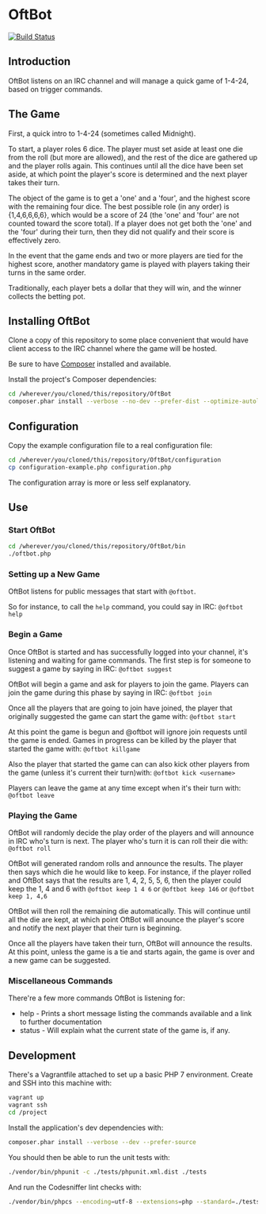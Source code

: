 # OftBot
[![Build Status](https://travis-ci.org/triplepoint/OftBot.png?branch=master)](https://travis-ci.org/triplepoint/OftBot)

## Introduction
OftBot listens on an IRC channel and will manage a quick game of 1-4-24, based on trigger commands.

## The Game
First, a quick intro to 1-4-24 (sometimes called Midnight).

To start, a player roles 6 dice.  The player must set aside at least one die from the roll (but more are allowed), and the rest of the dice are gathered up and the player rolls again.  This continues until all the dice have been set aside, at which point the player's score is determined and the next player takes their turn.

The object of the game is to get a 'one' and a 'four', and the highest score with the remaining four dice.  The best possible role (in any order) is {1,4,6,6,6,6}, which would be a score of 24 (the 'one' and 'four' are not counted toward the score total).  If a player does not get both the 'one' and the 'four' during their turn, then they did not qualify and their score is effectively zero.

In the event that the game ends and two or more players are tied for the highest score, another mandatory game is played with players taking their turns in the same order.

Traditionally, each player bets a dollar that they will win, and the winner collects the betting pot.

## Installing OftBot
Clone a copy of this repository to some place convenient that would have client access to the IRC channel where the game will be hosted.

Be sure to have [Composer](http://www.getcomposer.org/) installed and available.

Install the project's Composer dependencies:

``` bash
cd /wherever/you/cloned/this/repository/OftBot
composer.phar install --verbose --no-dev --prefer-dist --optimize-autoloader
```

## Configuration
Copy the example configuration file to a real configuration file:

``` bash
cd /wherever/you/cloned/this/repository/OftBot/configuration
cp configuration-example.php configuration.php
```

The configuration array is more or less self explanatory.

## Use
### Start OftBot

``` bash
cd /wherever/you/cloned/this/repository/OftBot/bin
./oftbot.php
```

### Setting up a New Game
OftBot listens for public messages that start with `@oftbot`.

So for instance, to call the `help` command, you could say in IRC:
`@oftbot help`

### Begin a Game
Once OftBot is started and has successfully logged into your channel, it's listening and waiting for game commands.  The first step is for someone to suggest a game by saying in IRC:
`@oftbot suggest`

OftBot will begin a game and ask for players to join the game.  Players can join the game during this phase by saying in IRC:
`@oftbot join`

Once all the players that are going to join have joined, the player that originally suggested the game can start the game with:
`@oftbot start`

At this point the game is begun and @oftbot will ignore join requests until the game is ended.  Games in progress can be killed by the player that started the game with:
`@oftbot killgame`

Also the player that started the game can can also kick other players from the game (unless it's current their turn)with:
`@oftbot kick <username>`

Players can leave the game at any time except when it's their turn with:
`@oftbot leave`

### Playing the Game
OftBot will randomly decide the play order of the players and will announce in IRC who's turn is next.  The player who's turn it is can roll their die with:
`@oftbot roll`

OftBot will generated random rolls and announce the results.  The player then says which die he would like to keep.  For instance, if the player rolled and OftBot says that the results are 1, 4, 2, 5, 5, 6, then the player could keep the 1, 4 and 6 with
`@oftbot keep 1 4 6` or
`@oftbot keep 146` or
`@oftbot keep 1, 4,6`

OftBot will then roll the remaining die automatically.  This will continue until all the die are kept, at which point OftBot will anounce the player's score and notify the next player that their turn is beginning.

Once all the players have taken their turn, OftBot will announce the results.  At this point, unless the game is a tie and starts again, the game is over and a new game can be suggested.

### Miscellaneous Commands
There're a few more commands OftBot is listening for:
- help   - Prints a short message listing the commands available and a link to further documentation
- status - Will explain what the current state of the game is, if any.

## Development
There's a Vagrantfile attached to set up a basic PHP 7 environment.  Create and SSH into this machine with:
``` bash
vagrant up
vagrant ssh
cd /project
```

Install the application's dev dependencies with:
``` bash
composer.phar install --verbose --dev --prefer-source
```

You should then be able to run the unit tests with:
``` bash
./vendor/bin/phpunit -c ./tests/phpunit.xml.dist ./tests
```

And run the Codesniffer lint checks with:
``` bash
./vendor/bin/phpcs --encoding=utf-8 --extensions=php --standard=./tests/phpcs.xml -nsp ./
```
